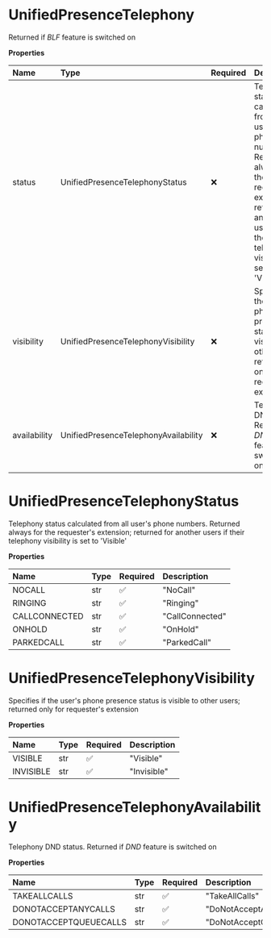 # UnifiedPresenceTelephony

Returned if _BLF_ feature is switched on

**Properties**

| Name         | Type                                 | Required | Description                                                                                                                                                                            |
| :----------- | :----------------------------------- | :------- | :------------------------------------------------------------------------------------------------------------------------------------------------------------------------------------- |
| status       | UnifiedPresenceTelephonyStatus       | ❌       | Telephony status calculated from all user's phone numbers. Returned always for the requester's extension; returned for another users if their telephony visibility is set to 'Visible' |
| visibility   | UnifiedPresenceTelephonyVisibility   | ❌       | Specifies if the user's phone presence status is visible to other users; returned only for requester's extension                                                                       |
| availability | UnifiedPresenceTelephonyAvailability | ❌       | Telephony DND status. Returned if _DND_ feature is switched on                                                                                                                         |

# UnifiedPresenceTelephonyStatus

Telephony status calculated from all user's phone numbers. Returned always for the requester's extension; returned for another users if their telephony visibility is set to 'Visible'

**Properties**

| Name          | Type | Required | Description     |
| :------------ | :--- | :------- | :-------------- |
| NOCALL        | str  | ✅       | "NoCall"        |
| RINGING       | str  | ✅       | "Ringing"       |
| CALLCONNECTED | str  | ✅       | "CallConnected" |
| ONHOLD        | str  | ✅       | "OnHold"        |
| PARKEDCALL    | str  | ✅       | "ParkedCall"    |

# UnifiedPresenceTelephonyVisibility

Specifies if the user's phone presence status is visible to other users; returned only for requester's extension

**Properties**

| Name      | Type | Required | Description |
| :-------- | :--- | :------- | :---------- |
| VISIBLE   | str  | ✅       | "Visible"   |
| INVISIBLE | str  | ✅       | "Invisible" |

# UnifiedPresenceTelephonyAvailability

Telephony DND status. Returned if _DND_ feature is switched on

**Properties**

| Name                  | Type | Required | Description             |
| :-------------------- | :--- | :------- | :---------------------- |
| TAKEALLCALLS          | str  | ✅       | "TakeAllCalls"          |
| DONOTACCEPTANYCALLS   | str  | ✅       | "DoNotAcceptAnyCalls"   |
| DONOTACCEPTQUEUECALLS | str  | ✅       | "DoNotAcceptQueueCalls" |

<!-- This file was generated by liblab | https://liblab.com/ -->
